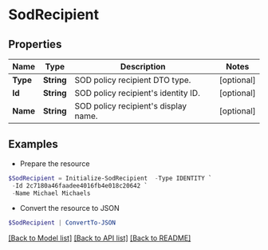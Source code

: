 # SodRecipient
## Properties

Name | Type | Description | Notes
------------ | ------------- | ------------- | -------------
**Type** | **String** | SOD policy recipient DTO type. | [optional] 
**Id** | **String** | SOD policy recipient&#39;s identity ID. | [optional] 
**Name** | **String** | SOD policy recipient&#39;s display name. | [optional] 

## Examples

- Prepare the resource
```powershell
$SodRecipient = Initialize-SodRecipient  -Type IDENTITY `
 -Id 2c7180a46faadee4016fb4e018c20642 `
 -Name Michael Michaels
```

- Convert the resource to JSON
```powershell
$SodRecipient | ConvertTo-JSON
```

[[Back to Model list]](../README.md#documentation-for-models) [[Back to API list]](../README.md#documentation-for-api-endpoints) [[Back to README]](../README.md)


